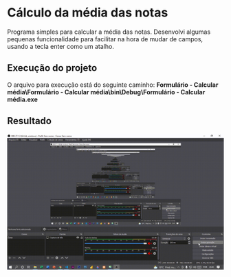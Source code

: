 # Cálculo da média das notas

Programa simples para calcular a média das notas. Desenvolvi algumas pequenas funcionalidade para facilitar na hora de mudar de campos, usando a tecla enter como um atalho.   


## Execução do projeto

O arquivo para execução está do seguinte caminho: **Formulário - Calcular média\Formulário - Calcular média\bin\Debug\Formulário - Calcular média.exe** 

## Resultado

<img src="Calculo-Media.gif">
